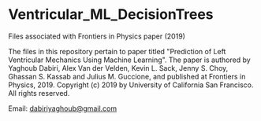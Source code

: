 # Ventricular_ML_DecisionTrees
Files associated with Frontiers in Physics paper (2019)

The files in this repository pertain to paper titled "Prediction of Left Ventricular Mechanics Using Machine Learning".
The paper is authored by Yaghoub Dabiri, Alex Van der Velden, Kevin L. Sack, Jenny S. Choy, Ghassan S. Kassab and Julius M. Guccione, and published at Frontiers in Physics, 2019.
Copyright (c) 2019 by University of California San Francisco. All rights reserved.

Email: dabiriyaghoub@gmail.com
